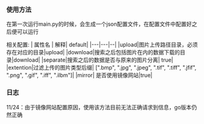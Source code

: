 ### 使用方法
在第一次运行main.py的时候，会生成一个json配置文件，在配置文件中配置好之后便可以运行

相关配置:
| 属性名 | 解释| default|
|---|---|--|
|upload|图片上传路径目录，必须存在对应的目录|upload|
|download|搜索之后包括图片在内的数据下载的目录|download|
|separate|搜索之后的数据是否与原来的图片分离| true|
|extention|过滤上传的图片类型后缀| [".bmp", ".jpg", ".jpeg", ".tif", ".tiff", ".jfif", ".png", ".gif", ".iff", ".ilbm"]|
|mirror| 是否使用镜像网站|true|

### 日志
11/24：由于镜像网站配置原因，使用该方法目前无法正确请求到信息，go版本仍然正确
